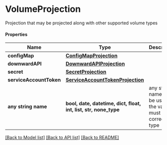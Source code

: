 # VolumeProjection

Projection that may be projected along with other supported volume types

#### Properties
Name | Type | Description | Notes
------------ | ------------- | ------------- | -------------
**configMap** | [**ConfigMapProjection**](ConfigMapProjection.md) |  | [optional] 
**downwardAPI** | [**DownwardAPIProjection**](DownwardAPIProjection.md) |  | [optional] 
**secret** | [**SecretProjection**](SecretProjection.md) |  | [optional] 
**serviceAccountToken** | [**ServiceAccountTokenProjection**](ServiceAccountTokenProjection.md) |  | [optional] 
**any string name** | **bool, date, datetime, dict, float, int, list, str, none_type** | any string name can be used but the value must be the correct type | [optional]

[[Back to Model list]](../README.md#documentation-for-models) [[Back to API list]](../README.md#documentation-for-api-endpoints) [[Back to README]](../README.md)

